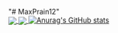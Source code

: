 "# MaxPrain12" 
<br/>
<a href="https://github.com/MaxPrain12/github-readme-stats">
  <img align="center" src="https://github-readme-stats.vercel.app/api/pin/?username=MaxPrain12&repo=github-readme-stats" />
</a>
<a href="https://github.com/MaxPrain12/convoychat">
  <img align="center" src="https://github-readme-stats.vercel.app/api/pin/?username=MaxPrain12&repo=convoychat" />
</a>
[![Anurag's GitHub stats](https://github-readme-stats.vercel.app/api?username=MaxPrain12)](https://github.com/MaxPrain12/github-readme-stats)
